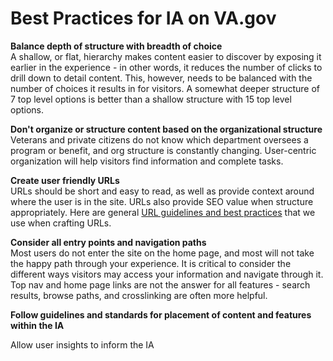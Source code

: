 # Best Practices for IA on VA.gov

**Balance depth of structure with breadth of choice** <br>
A shallow, or flat, hierarchy makes content easier to discover by exposing it earlier in the experience - in other words, it reduces the number of clicks to drill down to detail content. This, however, needs to be balanced with the number of choices it results in for visitors. A somewhat deeper structure of 7 top level options is better than a shallow structure with 15 top level options. 


**Don't organize or structure content based on the organizational structure** <br>
Veterans and private citizens do not know which department oversees a program or benefit, and org structure is constantly changing. User-centric organization will help visitors find information and complete tasks. 


**Create user friendly URLs**<br>
URLs should be short and easy to read, as well as provide context around where the user is in the site.  URLs also provide SEO value when structure appropriately. Here are general [URL guidelines and best practices](https://github.com/department-of-veterans-affairs/va.gov-team/blob/master/platform/information-architecture/url-guidelines.md) that we use when crafting URLs. 

**Consider all entry points and navigation paths**<br>
Most users do not enter the site on the home page, and most will not take the happy path through your experience. It is critical to consider the different ways visitors may access your information and navigate through it.  Top nav and home page links are not the answer for all features - search results, browse paths, and crosslinking are often more helpful.  

**Follow guidelines and standards for placement of content and features within the IA**<br>

Allow user insights to inform the IA


